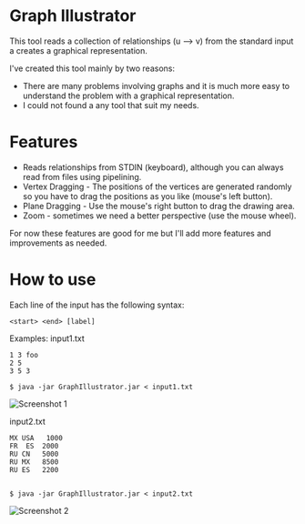 Graph Illustrator
=================
This tool reads a collection of relationships (u --> v) from the standard input a creates a graphical representation.

I've created this tool mainly by two reasons:
- There are many problems involving graphs and it is much more easy to understand the problem with a graphical representation.
- I could not found a any tool that suit my needs.

Features
========
- Reads relationships from STDIN (keyboard), although you can always read from files using pipelining.
- Vertex Dragging - The positions of the vertices are generated randomly so you have to drag the positions as you like (mouse's left button).
- Plane Dragging - Use the mouse's right button to drag the drawing area.
- Zoom - sometimes we need a better perspective (use the mouse wheel).

For now these features are good for me but I'll add more features and improvements as needed.

How to use
==========
Each line of the input has the following syntax:

    <start> <end> [label]

Examples:
input1.txt

    1 3 foo
    2 5
    3 5 3

    $ java -jar GraphIllustrator.jar < input1.txt

![Screenshot 1](https://github.com/rendon/graph_illustrator/raw/master/screenshots/screenshot_1.png)

input2.txt

    MX USA   1000
    FR  ES  2000
    RU CN   5000
    RU MX   8500
    RU ES   2200


    $ java -jar GraphIllustrator.jar < input2.txt


![Screenshot 2](https://github.com/rendon/graph_illustrator/raw/master/screenshots/screenshot_2.png)

